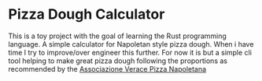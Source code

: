 # Pizza Dough Calculator
This is a toy project with the goal of learning the Rust programming language. A simple calculator for Napoletan style pizza dough. When i have time I try to improve/over engineer this further. For now it is but a simple cli tool helping to make great pizza dough following the proportions as recommended by the [Associazione Verace Pizza Napoletana](https://www.pizzanapoletana.org/en/)